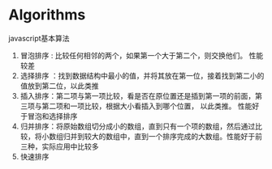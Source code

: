 # Algorithms
javascript基本算法

1. 冒泡排序 : 比较任何相邻的两个，如果第一个大于第二个，则交换他们。 性能较差
2. 选择排序 ：找到数据结构中最小的值，并将其放在第一位，接着找到第二小的值放到第二位，以此类推
3. 插入排序：第二项与第一项比较，看是否在原位置还是插到第一项的前面，第三项与第二项和一项比较，根据大小看插入到哪个位置， 以此类推。 性能好于冒泡和选择排序
4. 归并排序：将原始数组切分成小的数组，直到只有一个项的数组，然后通过比较，将小数组归并到较大的数组中，直到一个排序完成的大数组。性能好于前三种，实际应用中比较多
5. 快速排序
